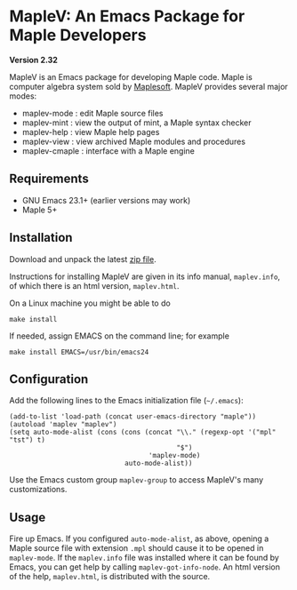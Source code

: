 MapleV:  An Emacs Package for Maple Developers
==============================================

**Version 2.32**

MapleV is an Emacs package for developing Maple code.
Maple is computer algebra system sold by [Maplesoft](http://www.maplesoft.com/).
MapleV provides several major modes:

 - maplev-mode : edit Maple source files
 - maplev-mint : view the output of mint, a Maple syntax checker
 - maplev-help : view Maple help pages
 - maplev-view : view archived Maple modules and procedures
 - maplev-cmaple : interface with a Maple engine

Requirements
------------

* GNU Emacs 23.1+ (earlier versions may work)
* Maple 5+

Installation
------------

Download and unpack the latest [zip file](https://github.com/JoeRiel/maplev/archive/master.zip).

Instructions for installing MapleV are given in its info manual, `maplev.info`,
of which there is an html version, `maplev.html`.

On a Linux machine you might be able to do

    make install

If needed, assign EMACS on the command line; for example

	make install EMACS=/usr/bin/emacs24

Configuration
-------------

Add the following lines to the Emacs initialization file (`~/.emacs`):

	(add-to-list 'load-path (concat user-emacs-directory "maple"))
	(autoload 'maplev "maplev")
	(setq auto-mode-alist (cons (cons (concat "\\." (regexp-opt '("mpl" "tst") t)
	                                          "$")
			                           'maplev-mode)
	                             auto-mode-alist))

Use the Emacs custom group `maplev-group` to access MapleV's many customizations.

Usage
-----

Fire up Emacs.  If you configured `auto-mode-alist`, as above, opening
a Maple source file with extension `.mpl` should cause it to be opened
in `maplev-mode`.  If the `maplev.info` file was installed where it
can be found by Emacs, you can get help by calling
`maplev-got-info-node`.  An html version of the help, `maplev.html`, is
distributed with the source.
